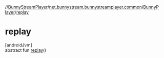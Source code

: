 //[BunnyStreamPlayer](../../../index.md)/[net.bunnystream.bunnystreamplayer.common](../index.md)/[BunnyPlayer](index.md)/[replay](replay.md)

# replay

[androidJvm]\
abstract fun [replay](replay.md)()
